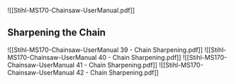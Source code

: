 
![[Stihl-MS170-Chainsaw-UserManual.pdf]]

## Sharpening the Chain

![[Stihl-MS170-Chainsaw-UserManual 39 - Chain Sharpening.pdf]]
![[Stihl-MS170-Chainsaw-UserManual 40 - Chain Sharpening.pdf]]
![[Stihl-MS170-Chainsaw-UserManual 41 - Chain Sharpening.pdf]]
![[Stihl-MS170-Chainsaw-UserManual 42 - Chain Sharpening.pdf]]
